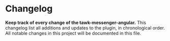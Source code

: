 # Changelog
**Keep track of every change of the tawk-messenger-angular.**
This changelog list all additions and updates to the plugin, in chronological order.
All notable changes in this project will be documented in this file.
